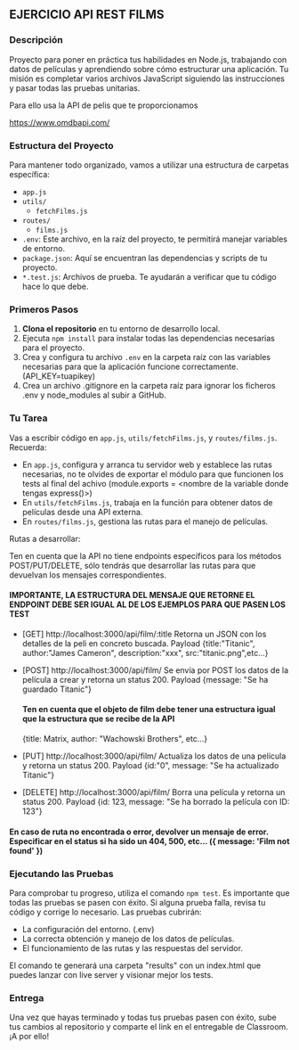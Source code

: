 ## EJERCICIO API REST FILMS

### Descripción

Proyecto para poner en práctica tus habilidades en Node.js, trabajando con datos de películas y aprendiendo sobre cómo estructurar una aplicación. Tu misión es completar varios archivos JavaScript siguiendo las instrucciones y pasar todas las pruebas unitarias.

Para ello usa la API de pelis que te proporcionamos

https://www.omdbapi.com/

### Estructura del Proyecto

Para mantener todo organizado, vamos a utilizar una estructura de carpetas específica:

-   `app.js`
-   `utils/`
    -   `fetchFilms.js`
-   `routes/`
    -   `films.js`
-   `.env`: Este archivo, en la raíz del proyecto, te permitirá manejar variables de entorno.
-   `package.json`: Aquí se encuentran las dependencias y scripts de tu proyecto.
-   `*.test.js`: Archivos de prueba. Te ayudarán a verificar que tu código hace lo que debe.

### Primeros Pasos

1.  **Clona el repositorio** en tu entorno de desarrollo local.
2.  Ejecuta `npm install` para instalar todas las dependencias necesarias para el proyecto.
3.  Crea y configura tu archivo `.env` en la carpeta raíz con las variables necesarias para que la aplicación funcione correctamente.
(API_KEY=tuapikey)
4.  Crea un archivo .gitignore en la carpeta raíz para ignorar los ficheros .env y node_modules al subir a GitHub.

### Tu Tarea

Vas a escribir código en `app.js`, `utils/fetchFilms.js`, y `routes/films.js`. Recuerda:

-   En `app.js`, configura y arranca tu servidor web y establece las rutas necesarias, no te olvides de exportar el módulo para que funcionen los tests al final del achivo (module.exports = <nombre de la variable donde tengas express()>)
-   En `utils/fetchFilms.js`, trabaja en la función para obtener datos de películas desde una API externa.
-   En `routes/films.js`, gestiona las rutas para el manejo de películas.

Rutas a desarrollar:

Ten en cuenta que la API no tiene endpoints específicos para los métodos POST/PUT/DELETE, sólo tendrás que desarrollar las rutas para que devuelvan los mensajes correspondientes. 
#### IMPORTANTE, LA ESTRUCTURA DEL MENSAJE QUE RETORNE EL ENDPOINT DEBE SER IGUAL AL DE LOS EJEMPLOS PARA QUE PASEN LOS TEST

-   [GET] http://localhost:3000/api/film/:title Retorna un JSON con los detalles de la peli en concreto buscada. Payload {title:"Titanic", author:"James Cameron", description:"xxx", src:"titanic.png",etc...}

-   [POST] http://localhost:3000/api/film/ Se envía por POST los datos de la película a crear y retorna un status 200. Payload {message: "Se ha guardado Titanic"}

    #### Ten en cuenta que el objeto de film debe tener una estructura igual que la estructura que se recibe de la API 
    {title: Matrix, author: "Wachowski Brothers", etc...}


-   [PUT] http://localhost:3000/api/film/ Actualiza los datos de una película y retorna un status 200. Payload {id:"0", message: "Se ha actualizado Titanic"}

-   [DELETE] http://localhost:3000/api/film/ Borra una película y retorna un status 200. Payload {id: 123, message: "Se ha borrado la película con ID: 123"}

#### En caso de ruta no encontrada o error, devolver un mensaje de error. Especificar en el status si ha sido un 404, 500, etc... ({ message: 'Film not found' })

### Ejecutando las Pruebas

Para comprobar tu progreso, utiliza el comando `npm test`. Es importante que todas las pruebas se pasen con éxito. Si alguna prueba falla, revisa tu código y corrige lo necesario. Las pruebas cubrirán:

-   La configuración del entorno. (.env)
-   La correcta obtención y manejo de los datos de películas.
-   El funcionamiento de las rutas y las respuestas del servidor.

El comando te generará una carpeta "results" con un index.html que puedes lanzar con live server y visionar mejor los tests.

### Entrega

Una vez que hayas terminado y todas tus pruebas pasen con éxito, sube tus cambios al repositorio y comparte el link en el entregable de Classroom. ¡A por ello!

